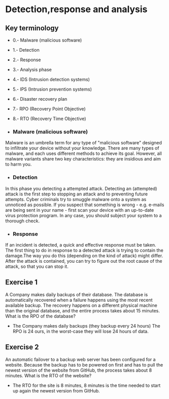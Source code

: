 # Detection,response and analysis


## Key terminology

- 0.- Malware (malicious software)

- 1.- Detection 

- 2.- Response

- 3.- Analysis phase

- 4.- IDS (Intrusion detection systems)

- 5.- IPS (Intrusion prevention systems)

- 6.- Disaster recovery plan

- 7.- RPO (Recovery Point Objective)

- 8.- RTO (Recovery Time Objective)


- ### Malware (malicious software)
Malware is an umbrella term for any type of "malicious software" designed to infiltrate your device without your knowledge. There are many types of malware, and each uses different methods to achieve its goal. However, all malware variants share two key characteristics: they are insidious and aim to harm you.

- ### Detection
In this phase you detecting a attempted attack. Detecting an (attempted) attack is the first step to stopping an attack and to preventing future attempts.
Cyber ​​criminals try to smuggle malware onto a system as unnoticed as possible. If you suspect that something is wrong - e.g. e-mails are being sent in your name - first scan your device with an up-to-date virus protection program. In any case, you should subject your system to a thorough check.

- ### Response
If an incident is detected, a quick and effective response must be taken.
The first thing to do in response to a detected attack is trying to contain the damage.The way you do this (depending on the kind of attack) might differ. After the attack is contained, you can try to figure out the root cause of the attack, so that you can stop it.


## Exercise 1

A Company makes daily backups of their database. The database is automatically recovered when a failure happens using the most recent available backup. The recovery happens on a different physical machine than the original database, and the entire process takes about 15 minutes. What is the RPO of the database?

- The Company makes daily backups (they backup every 24 hours)
The RPO is 24 ours, in the worst-case they will lose 24 hours of data.

## Exercise 2

An automatic failover to a backup web server has been configured for a website. Because the backup has to be powered on first and has to pull the newest version of the website from GitHub, the process takes about 8 minutes. What is the RTO of the website?

- The RTO for the site is 8 minutes, 8 minutes is the time needed to start up again the newest version from GitHub.